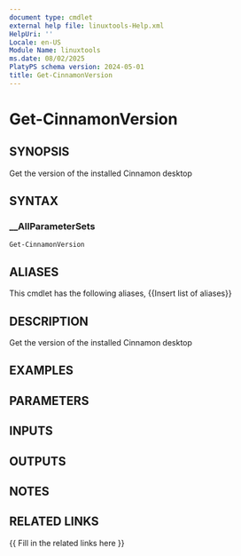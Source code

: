```yaml
---
document type: cmdlet
external help file: linuxtools-Help.xml
HelpUri: ''
Locale: en-US
Module Name: linuxtools
ms.date: 08/02/2025
PlatyPS schema version: 2024-05-01
title: Get-CinnamonVersion
---
```


# Get-CinnamonVersion

## SYNOPSIS

Get the version of the installed Cinnamon desktop

## SYNTAX

### __AllParameterSets

```
Get-CinnamonVersion
```

## ALIASES

This cmdlet has the following aliases,
  {{Insert list of aliases}}

## DESCRIPTION

Get the version of the installed Cinnamon desktop

## EXAMPLES

## PARAMETERS

## INPUTS

## OUTPUTS

## NOTES

## RELATED LINKS

{{ Fill in the related links here }}

